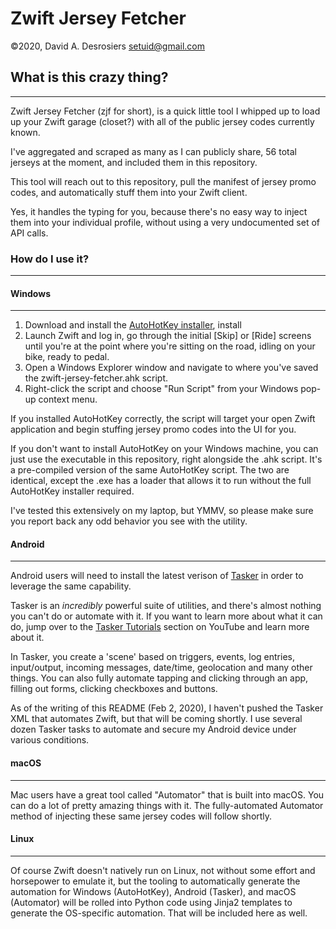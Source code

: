 # Zwift Jersey Fetcher
&copy;2020, David A. Desrosiers <setuid@gmail.com>

## What is this crazy thing?
---
Zwift Jersey Fetcher (zjf for short), is a quick little tool I whipped up to load up your Zwift garage (closet?) with all of the public jersey codes currently known. 

I've aggregated and scraped as many as I can publicly share, 56 total jerseys at the moment, and included them in this repository. 

This tool will reach out to this repository, pull the manifest of jersey promo codes, and automatically stuff them into your Zwift client. 

Yes, it handles the typing for you, because there's no easy way to inject them into your individual profile, without using a very undocumented set of API calls.

### How do I use it?
---
#### Windows 
---
1. Download and install the [AutoHotKey installer](https://www.autohotkey.com/download/), install
2. Launch Zwift and log in, go through the initial [Skip] or [Ride] screens until you're at the point where you're sitting on the road, idling on your bike, ready to pedal. 
3. Open a Windows Explorer window and navigate to where you've saved the zwift-jersey-fetcher.ahk script. 
4. Right-click the script and choose "Run Script" from your Windows pop-up context menu. 

If you installed AutoHotKey correctly, the script will target your open Zwift application and begin stuffing jersey promo codes into the UI for you. 

If you don't want to install AutoHotKey on your Windows machine, you can just use the executable in this repository, right alongside the .ahk script. It's a pre-compiled version of the same AutoHotKey script. The two are identical, except the .exe has a loader that allows it to run without the full AutoHotKey installer required. 

I've tested this extensively on my laptop, but YMMV, so please make sure you report back any odd behavior you see with the utility. 

####  Android
---
Android users will need to install the latest verison of [Tasker](https://tasker.joaoapps.com/) in order to leverage the same capability. 

Tasker is an _incredibly_ powerful suite of utilities, and there's almost nothing you can't do or automate with it. If you want to learn more about what it can do, jump over to the [Tasker Tutorials](https://www.youtube.com/playlist?list=PLjV3HijScGMynGvjJrvNNd5Q9pPy255dL) section on YouTube and learn more about it. 

In Tasker, you create a 'scene' based on triggers, events, log entries, input/output, incoming messages, date/time, geolocation and many other things. You can also fully automate tapping and clicking through an app, filling out forms, clicking checkboxes and buttons. 

As of the writing of this README (Feb 2, 2020), I haven't pushed the Tasker XML that automates Zwift, but that will be coming shortly. I use several dozen Tasker tasks to automate and secure my Android device under various conditions.

#### macOS 
---
Mac users have a great tool called "Automator" that is built into macOS. You can do a lot of pretty amazing things with it. The fully-automated Automator method of injecting these same jersey codes will follow shortly. 


#### Linux
---
Of course Zwift doesn't natively run on Linux, not without some effort and horsepower to emulate it, but the tooling to automatically generate the automation for Windows (AutoHotKey), Android (Tasker), and macOS (Automator) will be rolled into Python code using Jinja2 templates to generate the OS-specific automation. That will be included here as well. 
